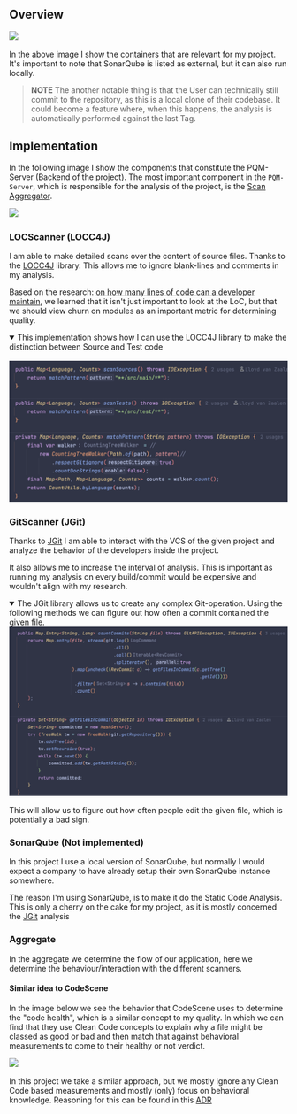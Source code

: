 ## Overview

![](embed:container-pqm)

In the above image I show the containers that are relevant for my project.
It's important to note that SonarQube is listed as external, but it can also run locally.

> **NOTE** The another notable thing is that the User can technically still commit to the repository, as this is a local
> clone of their codebase. It could become a feature where, when this happens, the analysis is automatically performed
> against the last Tag.

## Implementation

In the following image I show the components that constitute the PQM-Server (Backend of the project).
The most important component in the `PQM-Server`, which is responsible for the analysis of the project, is the
[Scan Aggregator](#Aggregate).

![](embed:backend-component)

### LOCScanner (LOCC4J)

I am able to make detailed scans over the content of source files.
Thanks to the [LOCC4J](https://github.com/cthing/locc4j) library.
This allows me to ignore blank-lines and comments in my analysis.

Based on the research: [on how many lines of code can a developer maintain](), we learned that it isn't just important
to look at the LoC,
but that we should view churn on modules as an important metric for determining quality.

<details open>
<summary>This implementation shows how I can use the LOCC4J library to make the distinction between Source and Test code</summary>
<br>
<img src="../images/LoCScannerImpl.png" alt="LOCC4J-impl">
</details>

### GitScanner (JGit)

Thanks to [JGit](https://github.com/eclipse-jgit/jgit?tab=readme-ov-file#java-git) I am able to interact with the VCS of
the given project and analyze the behavior of the developers inside the project.

It also allows me to increase the interval of analysis.
This is important as running my analysis on every build/commit would be expensive and wouldn't align with my research.

<details open>
<summary>
The JGit library allows us to create any complex Git-operation.
Using the following methods we can figure out how often a commit contained the given file.
</summary>
<img src="../images/countCommitsImpl1.png" alt="JGit-impl">
<br>
<p>
This will allow us to figure out how often people edit the given file, which is potentially a bad sign.
</p>
</details>

### SonarQube (Not implemented)

In this project I use a local version of SonarQube, but normally I would expect a company to have already setup their
own SonarQube instance somewhere.

The reason I'm using SonarQube, is to make it do the Static Code Analysis.
This is only a cherry on the cake for my project, as it is mostly concerned the [JGit](#JGit) analysis

### Aggregate

In the aggregate we determine the flow of our application, here we determine the behaviour/interaction with the different scanners.

#### Similar idea to CodeScene

In the image below we see the behavior that CodeScene uses to determine the "code health", which is a similar concept to my quality. In which we can find that they use Clean Code
concepts to explain why a file might be classed as good or bad and then match that against behavioral measurements to come to their healthy or not verdict.

![](https://codescene.com/hubfs/New%20Website/illustrations/Code%20Health_%20an%20aggregated%20metric%20based%20on%2025%20factors.svg)

In this project we take a similar approach, but we mostly ignore any Clean Code based measurements and mostly (only) focus on behavioral knowledge. Reasoning for this can be found
in this [ADR](decision/#4)
